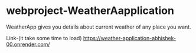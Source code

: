 # webproject-WeatherAapplication

WeatherApp gives you details about current weather of any place you want.


Link-(it take some time to load)
https://weather-application-abhishek-00.onrender.com/
